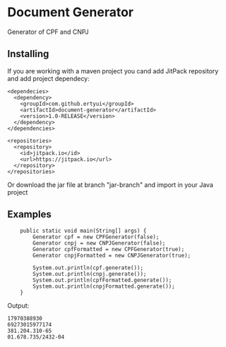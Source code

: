 # Document Generator

Generator of CPF and CNPJ

## Installing

If you are working with a maven project you cand add JitPack repository and add project dependecy:

```
<dependecies>        
  <dependency>
    <groupId>com.github.ertyui</groupId>
    <artifactId>document-generator</artifactId>
    <version>1.0-RELEASE</version>
  </dependency>
</dependencies>

<repositories>
  <repository>
    <id>jitpack.io</id>
    <url>https://jitpack.io</url>
  </repository>
</repositories>

```

Or download the jar file at branch "jar-branch" and import in your Java project

## Examples

```
    public static void main(String[] args) {
        Generator cpf = new CPFGenerator(false);
        Generator cnpj = new CNPJGenerator(false);
        Generator cpfFormatted = new CPFGenerator(true);
        Generator cnpjFormatted = new CNPJGenerator(true);

        System.out.println(cpf.generate());
        System.out.println(cnpj.generate());
        System.out.println(cpfFormatted.generate());
        System.out.println(cnpjFormatted.generate());
    }

```
Output:

```
17970388930
69273015977174
381.204.310-65
01.678.735/2432-04

```
